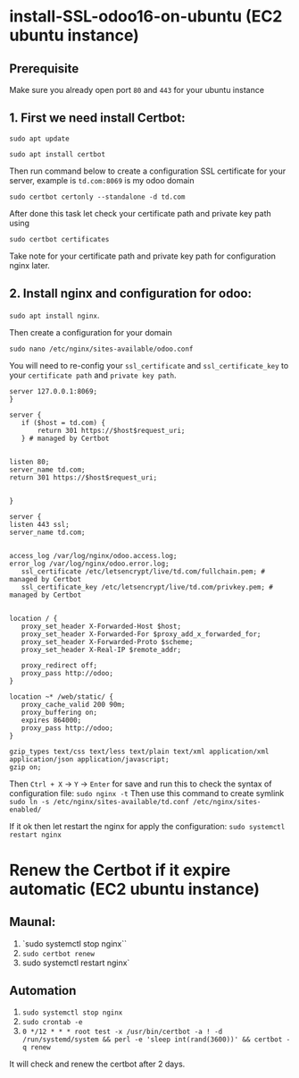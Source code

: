 # install-SSL-odoo16-on-ubuntu (EC2 ubuntu instance)
## Prerequisite
  Make sure you already open port `80` and `443` for your ubuntu instance
## 1. First we need install Certbot:
  `sudo apt update`
  
  `sudo apt install certbot`
  
  Then run command below to create a configuration SSL certificate for your server, example is `td.com:8069` is my odoo domain 

  `sudo certbot certonly --standalone -d td.com`

  After done this task let check your certificate path and private key path using
  
  `sudo certbot certificates`
  
  Take note for your certificate path and private key path for configuration nginx later.
  
## 2. Install nginx and configuration for odoo:
   `sudo apt install nginx`.
   
   Then create a configuration for your domain
   
   

   `sudo nano /etc/nginx/sites-available/odoo.conf`

You will need to re-config your `ssl_certificate` and `ssl_certificate_key` to your `certificate path` and `private key path`.
   

   ```upstream odoo {
  server 127.0.0.1:8069;
  }
  
  server {
      if ($host = td.com) {
          return 301 https://$host$request_uri;
      } # managed by Certbot
  
  
  listen 80;
  server_name td.com;
  return 301 https://$host$request_uri;
  
  
  }
  
  server {
  listen 443 ssl;
  server_name td.com;
  
  
  access_log /var/log/nginx/odoo.access.log;
  error_log /var/log/nginx/odoo.error.log;
      ssl_certificate /etc/letsencrypt/live/td.com/fullchain.pem; # managed by Certbot
      ssl_certificate_key /etc/letsencrypt/live/td.com/privkey.pem; # managed by Certbot
  
  
  location / {
      proxy_set_header X-Forwarded-Host $host;
      proxy_set_header X-Forwarded-For $proxy_add_x_forwarded_for;
      proxy_set_header X-Forwarded-Proto $scheme;
      proxy_set_header X-Real-IP $remote_addr;
  
      proxy_redirect off;
      proxy_pass http://odoo;
  }
  
  location ~* /web/static/ {
      proxy_cache_valid 200 90m;
      proxy_buffering on;
      expires 864000;
      proxy_pass http://odoo;
  }
  
  gzip_types text/css text/less text/plain text/xml application/xml application/json application/javascript;
  gzip on;
```


Then `Ctrl + X` -> `Y` -> `Enter` for save and run this to check the syntax of configuration file: `sudo nginx -t`
Then use this command to create symlink
`sudo ln -s /etc/nginx/sites-available/td.conf /etc/nginx/sites-enabled/`


If it ok then let restart the nginx for apply the configuration:
`sudo systemctl restart nginx`


# Renew the Certbot if it expire automatic (EC2 ubuntu instance)
## Maunal:
1. `sudo systemctl stop nginx``
2. `sudo certbot renew`
3. sudo systemctl restart nginx`

## Automation
1. `sudo systemctl stop nginx`
2. `sudo crontab -e`
3. `0 */12 * * * root test -x /usr/bin/certbot -a ! -d /run/systemd/system && perl -e 'sleep int(rand(3600))' && certbot -q renew`

It will check and renew the certbot after 2 days.
